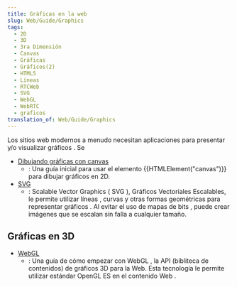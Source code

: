 ```yaml
---
title: Gráficas en la web
slug: Web/Guide/Graphics
tags:
  - 2D
  - 3D
  - 3ra Dimensión
  - Canvas
  - Gráficas
  - Gráficos(2)
  - HTML5
  - Líneas
  - RTCWeb
  - SVG
  - WebGL
  - WebRTC
  - graficos
translation_of: Web/Guide/Graphics
---
```


Los sitios web modernos a menudo necesitan aplicaciones para presentar y/o visualizar gráficos . Se

- [Dibujando gráficas con canvas](/es/docs/Web/Guide/Graphics/Drawing_graphics_with_canvas)
  - : Una guía inicial para usar el elemento {{HTMLElement("canvas")}} para dibujar gráficos en 2D.
- [SVG](/es/docs/SVG)
  - : Scalable Vector Graphics ( SVG ), Gráficos Vectoriales Escalables, le permite utilizar líneas , curvas y otras formas geométricas para representar gráficos . Al evitar el uso de mapas de bits , puede crear imágenes que se escalan sin falla a cualquier tamaño.

## Gráficas en 3D

- [WebGL](/es/docs/Web/WebGL)
  - : Una guía de cómo empezar con WebGL , la API (bibliteca de contenidos) de gráficos 3D para la Web. Esta tecnología le permite utilizar estándar OpenGL ES en el contenido Web .

<!---->
